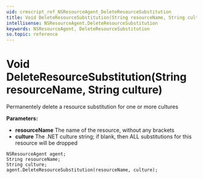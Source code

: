 ```yaml
---
uid: crmscript_ref_NSResourceAgent_DeleteResourceSubstitution
title: Void DeleteResourceSubstitution(String resourceName, String culture)
intellisense: NSResourceAgent.DeleteResourceSubstitution
keywords: NSResourceAgent, DeleteResourceSubstitution
so.topic: reference
---
```


# Void DeleteResourceSubstitution(String resourceName, String culture)

Permanentely delete a resource substitution for one or more cultures

**Parameters:**
 - **resourceName** The name of the resource, without any brackets
 - **culture** The .NET culture string; if blank, then ALL substitutions for this resource will be dropped

```crmscript
NSResourceAgent agent;
String resourceName;
String culture;
agent.DeleteResourceSubstitution(resourceName, culture);
```

